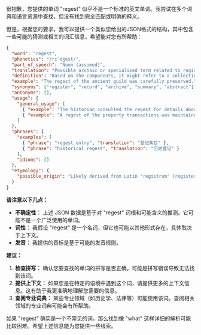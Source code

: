 很抱歉，您提供的单词 "regest" 似乎不是一个标准的英文单词。我尝试在多个词典和语言资源中查找，但没有找到完全匹配或明确的释义。

但是，根据您的要求，我可以提供一个类似您给出的JSON格式的结构，其中包含一些可能的猜测或相关的词汇信息，希望能对您有所帮助：

```json
{
  "word": "regest",
  "phonetics": "/rɪˈdʒest/",
  "part_of_speech": "Noun (assumed)",
  "translation": "Possible archaic or specialized term related to registration or records.",
  "definition": "Based on the components, it might refer to a collection of records, a registry, or an abstract/summary of documents.  Likely related to 'register' or 'registration'.",
  "example": "The regest of the ancient guild was carefully preserved.",
  "synonyms": ["register", "record", "archive", "summary", "abstract"],
  "antonyms": [],
  "usage": {
    "general_usage": [
      { "example": "The historian consulted the regest for details about the medieval trade.", "translation": "历史学家查阅了登记册，以了解有关中世纪贸易的详细信息。" },
      { "example": "A regest of the property transactions was maintained by the city.", "translation": "该市维护了一份财产交易登记册。" }
    ]
  },
  "phrases": {
    "examples": [
      { "phrase": "regest entry", "translation": "登记条目" },
      { "phrase": "historical regest", "translation": "历史登记" }
    ],
    "idioms": []
  },
  "etymology": {
    "possible_origin": "Likely derived from Latin 'registrum' (register), with a possible alteration in spelling or usage over time."
  }
}
```

**请注意以下几点：**

*   **不确定性：** 上述 JSON 数据是基于对 "regest" 词根和可能含义的推测。它可能不是一个广泛使用的单词。
*   **词性：** 我假设 "regest" 是一个名词，但它也可能以其他形式存在，具体取决于上下文。
*   **发音：** 我提供的音标是基于可能的发音规则。

**建议：**

1.  **检查拼写：** 确认您要查找的单词的拼写是否正确。可能是拼写错误导致无法找到该词。
2.  **提供上下文：** 如果您是在特定的语境中遇到这个词，请提供更多的上下文信息。这有助于我更准确地理解您需要的信息。
3.  **查阅专业词典：** 某些专业领域（如历史学、法律等）可能使用该词。查阅相关领域的专业词典可能会有所帮助。

如果 "regest" 确实是一个不常见的词，那么找到像 "what" 这样详细的解析可能比较困难。希望上述信息能为您提供一些线索。 